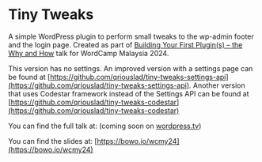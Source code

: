 # Tiny Tweaks

A simple WordPress plugin to perform small tweaks to the wp-admin footer and the login page. Created as part of [Building Your First Plugin(s) – the Why and How](https://malaysia.wordcamp.org/2024/session/building-your-first-plugins-the-why-and-how/) talk for WordCamp Malaysia 2024. 

This version has no settings. An improved version with a settings page can be found at [https://github.com/qriouslad/tiny-tweaks-settings-api](https://github.com/qriouslad/tiny-tweaks-settings-api). Another version that uses Codestar framework instead of the Settings API can be found at [https://github.com/qriouslad/tiny-tweaks-codestar](https://github.com/qriouslad/tiny-tweaks-codestar)

You can find the full talk at: (coming soon on [wordpress.tv](https://wordpress.tv/))

You can find the slides at: [https://bowo.io/wcmy24](https://bowo.io/wcmy24)